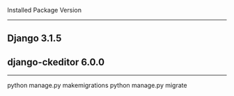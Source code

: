 Installed Package         Version
--------------- -------

Django          3.1.5
---------------
django-ckeditor 6.0.0
---------------

--------------- -------
python manage.py makemigrations
python manage.py migrate
